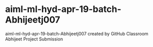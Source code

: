 # aiml-ml-hyd-apr-19-batch-Abhijeetj007
aiml-ml-hyd-apr-19-batch-Abhijeetj007 created by GitHub Classroom
Abhijeet Project Submission 
